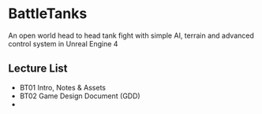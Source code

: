 # BattleTanks
An open world head to head tank fight with simple AI, terrain and advanced control system in Unreal Engine 4
## Lecture List
* BT01 Intro, Notes & Assets
* BT02 Game Design Document (GDD)
* 
